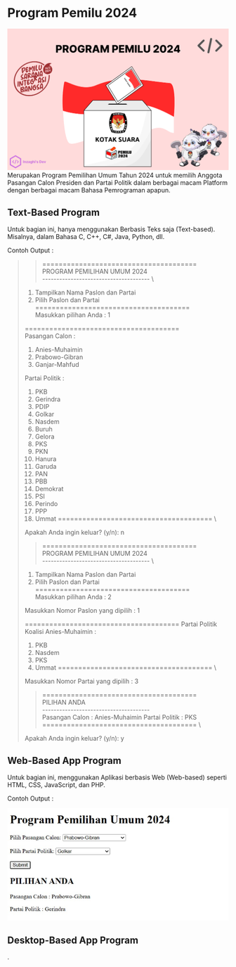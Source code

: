 # Program Pemilu 2024
![Program Pemilu 2024](/images/program-pemilu-2024.png)
Merupakan Program Pemilihan Umum Tahun 2024 untuk memilih Anggota Pasangan Calon Presiden dan Partai Politik dalam berbagai macam Platform dengan berbagai macam Bahasa Pemrograman apapun.

## Text-Based Program
Untuk bagian ini, hanya menggunakan Berbasis Teks saja (Text-based). Misalnya, dalam Bahasa C, C++, C#, Java, Python, dll.

Contoh Output :
>
>>====================================== \
>     PROGRAM PEMILIHAN UMUM 2024     
>-------------------------------------- \
>1. Tampilkan Nama Paslon dan Partai
>2. Pilih Paslon dan Partai
>====================================== \
>Masukkan pilihan Anda :  1
>
>====================================== \
>Pasangan Calon :
>1. Anies-Muhaimin
>2. Prabowo-Gibran
>3. Ganjar-Mahfud
>
>Partai Politik :
>1. PKB
>2. Gerindra
>3. PDIP
>4. Golkar
>5. Nasdem
>6. Buruh
>7. Gelora
>8. PKS
>9. PKN
>10. Hanura
>11. Garuda
>12. PAN
>13. PBB
>14. Demokrat
>15. PSI
>16. Perindo
>17. PPP
>18. Ummat
>====================================== \
>
>Apakah Anda ingin keluar? (y/n): n
>
>>====================================== \
>     PROGRAM PEMILIHAN UMUM 2024     
>-------------------------------------- \
>1. Tampilkan Nama Paslon dan Partai
>2. Pilih Paslon dan Partai
>====================================== \
>Masukkan pilihan Anda :  2
>
>Masukkan Nomor Paslon yang dipilih :  1
>
>======================================
>Partai Politik Koalisi Anies-Muhaimin :
>1. PKB
>2. Nasdem
>3. PKS
>4. Ummat
>====================================== \
>
>Masukkan Nomor Partai yang dipilih :  3
>
>>====================================== \
>             PILIHAN ANDA             
>-------------------------------------- \
>Pasangan Calon : Anies-Muhaimin
>Partai Politik : PKS
>>====================================== \
>
>Apakah Anda ingin keluar? (y/n): y

## Web-Based App Program

Untuk bagian ini, menggunakan Aplikasi berbasis Web (Web-based) seperti HTML, CSS, JavaScript, dan PHP.

Contoh Output :

![Program Pemilu 2024 dengan HTML menggunakan JavaScript dan PHP](./images/hasil-output-dari-program-pemilu-2024-web-javascript.jpg)

## Desktop-Based App Program

.